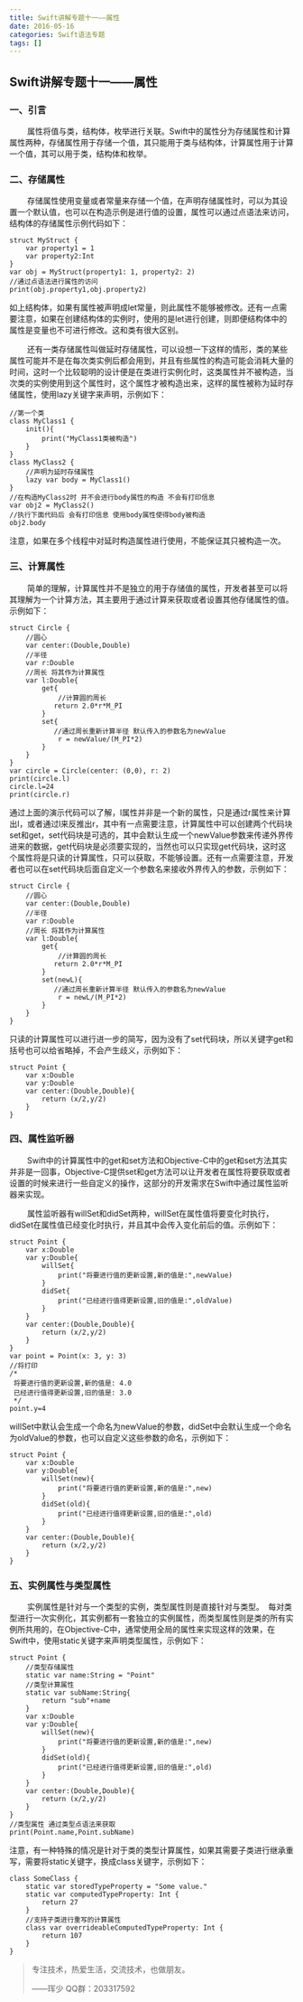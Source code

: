 ```yaml
---
title: Swift讲解专题十一——属性
date: 2016-05-16
categories: Swift语法专题
tags: []
---
```

## Swift讲解专题十一——属性

### 一、引言

        属性将值与类，结构体，枚举进行关联。Swift中的属性分为存储属性和计算属性两种，存储属性用于存储一个值，其只能用于类与结构体，计算属性用于计算一个值，其可以用于类，结构体和枚举。

### 二、存储属性

        存储属性使用变量或者常量来存储一个值，在声明存储属性时，可以为其设置一个默认值，也可以在构造示例是进行值的设置，属性可以通过点语法来访问，结构体的存储属性示例代码如下：

```
struct MyStruct {
    var property1 = 1
    var property2:Int
}
var obj = MyStruct(property1: 1, property2: 2)
//通过点语法进行属性的访问
print(obj.property1,obj.property2)
```

如上结构体，如果有属性被声明成let常量，则此属性不能够被修改。还有一点需要注意，如果在创建结构体的实例时，使用的是let进行创建，则即便结构体中的属性是变量也不可进行修改。这和类有很大区别。

        还有一类存储属性叫做延时存储属性，可以设想一下这样的情形，类的某些属性可能并不是在每次类实例后都会用到，并且有些属性的构造可能会消耗大量的时间，这时一个比较聪明的设计便是在类进行实例化时，这类属性并不被构造，当次类的实例使用到这个属性时，这个属性才被构造出来，这样的属性被称为延时存储属性，使用lazy关键字来声明，示例如下：

```
//第一个类
class MyClass1 {
    init(){
        print("MyClass1类被构造")
    }
}
class MyClass2 {
    //声明为延时存储属性
    lazy var body = MyClass1()
}
//在构造MyClass2时 并不会进行body属性的构造 不会有打印信息
var obj2 = MyClass2()
//执行下面代码后 会有打印信息 使用body属性使得body被构造
obj2.body
```

注意，如果在多个线程中对延时构造属性进行使用，不能保证其只被构造一次。

### 三、计算属性

        简单的理解，计算属性并不是独立的用于存储值的属性，开发者甚至可以将其理解为一个计算方法，其主要用于通过计算来获取或者设置其他存储属性的值。示例如下：

```
struct Circle {
    //圆心
    var center:(Double,Double)
    //半径
    var r:Double
    //周长 将其作为计算属性
    var l:Double{
        get{
            //计算圆的周长
           return 2.0*r*M_PI
        }
        set{
           //通过周长重新计算半径 默认传入的参数名为newValue
            r = newValue/(M_PI*2)
        }
    }
}
var circle = Circle(center: (0,0), r: 2)
print(circle.l)
circle.l=24
print(circle.r)
```

通过上面的演示代码可以了解，l属性并非是一个新的属性，只是通过r属性来计算出l，或者通过l来反推出r，其中有一点需要注意，计算属性中可以创建两个代码块set和get，set代码块是可选的，其中会默认生成一个newValue参数来传递外界传进来的数据，get代码块是必须要实现的，当然也可以只实现get代码块，这时这个属性将是只读的计算属性，只可以获取，不能够设置。还有一点需要注意，开发者也可以在set代码块后面自定义一个参数名来接收外界传入的参数，示例如下：

```
struct Circle {
    //圆心
    var center:(Double,Double)
    //半径
    var r:Double
    //周长 将其作为计算属性
    var l:Double{
        get{
            //计算圆的周长
           return 2.0*r*M_PI
        }
        set(newL){
           //通过周长重新计算半径 默认传入的参数名为newValue
            r = newL/(M_PI*2)
        }
    }
}
```

只读的计算属性可以进行进一步的简写，因为没有了set代码块，所以关键字get和括号也可以给省略掉，不会产生歧义，示例如下：

```
struct Point {
    var x:Double
    var y:Double
    var center:(Double,Double){
        return (x/2,y/2)
    }
}
```

### 四、属性监听器

        Swift中的计算属性中的get和set方法和Objective-C中的get和set方法其实并非是一回事，Objective-C提供set和get方法可以让开发者在属性将要获取或者设置的时候来进行一些自定义的操作，这部分的开发需求在Swift中通过属性监听器来实现。

        属性监听器有willSet和didSet两种，willSet在属性值将要变化时执行，didSet在属性值已经变化时执行，并且其中会传入变化前后的值。示例如下：

```
struct Point {
    var x:Double
    var y:Double{
        willSet{
            print("将要进行值的更新设置,新的值是:",newValue)
        }
        didSet{
            print("已经进行值得更新设置,旧的值是:",oldValue)
        }
    }
    var center:(Double,Double){
        return (x/2,y/2)
    }
}
var point = Point(x: 3, y: 3)
//将打印
/*
 将要进行值的更新设置,新的值是: 4.0
 已经进行值得更新设置,旧的值是: 3.0
 */
point.y=4
```

willSet中默认会生成一个命名为newValue的参数，didSet中会默认生成一个命名为oldValue的参数，也可以自定义这些参数的命名，示例如下：

```
struct Point {
    var x:Double
    var y:Double{
        willSet(new){
            print("将要进行值的更新设置,新的值是:",new)
        }
        didSet(old){
            print("已经进行值得更新设置,旧的值是:",old)
        }
    }
    var center:(Double,Double){
        return (x/2,y/2)
    }
}
```

### 五、实例属性与类型属性

        实例属性是针对与一个类型的实例，类型属性则是直接针对与类型。  每对类型进行一次实例化，其实例都有一套独立的实例属性，而类型属性则是类的所有实例所共用的，在Objective-C中，通常使用全局的属性来实现这样的效果，在Swift中，使用static关键字来声明类型属性，示例如下：

```
struct Point {
    //类型存储属性
    static var name:String = "Point"
    //类型计算属性
    static var subName:String{
        return "sub"+name
    }
    var x:Double
    var y:Double{
        willSet(new){
            print("将要进行值的更新设置,新的值是:",new)
        }
        didSet(old){
            print("已经进行值得更新设置,旧的值是:",old)
        }
    }
    var center:(Double,Double){
        return (x/2,y/2)
    }
}
//类型属性 通过类型点语法来获取
print(Point.name,Point.subName)
```

注意，有一种特殊的情况是针对于类的类型计算属性，如果其需要子类进行继承重写，需要将static关键字，换成class关键字，示例如下：

```
class SomeClass {
    static var storedTypeProperty = "Some value."
    static var computedTypeProperty: Int {
        return 27
    }
    //支持子类进行重写的计算属性
    class var overrideableComputedTypeProperty: Int {
        return 107
    }
}
```

> 专注技术，热爱生活，交流技术，也做朋友。
> 
> ——珲少 QQ群：203317592
